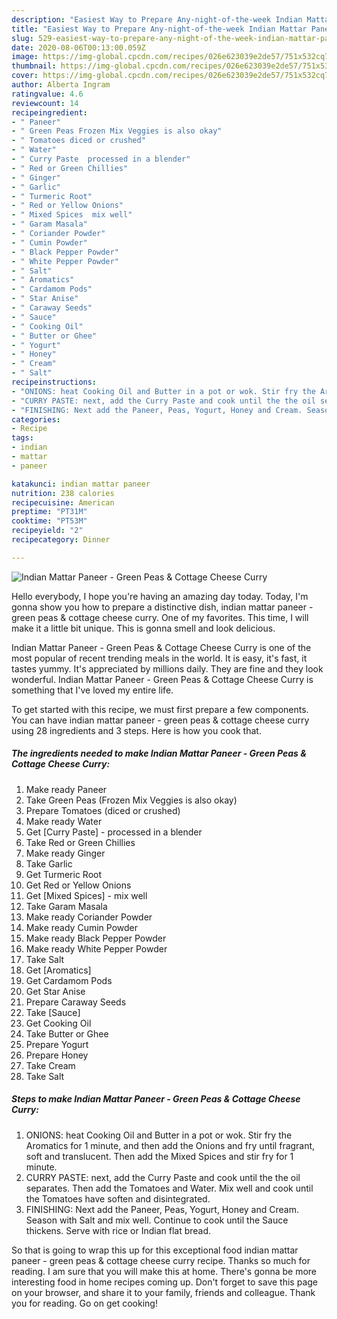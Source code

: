 ```yaml
---
description: "Easiest Way to Prepare Any-night-of-the-week Indian Mattar Paneer - Green Peas &amp;amp; Cottage Cheese Curry"
title: "Easiest Way to Prepare Any-night-of-the-week Indian Mattar Paneer - Green Peas &amp;amp; Cottage Cheese Curry"
slug: 529-easiest-way-to-prepare-any-night-of-the-week-indian-mattar-paneer-green-peas-and-amp-cottage-cheese-curry
date: 2020-08-06T00:13:00.059Z
image: https://img-global.cpcdn.com/recipes/026e623039e2de57/751x532cq70/indian-mattar-paneer-green-peas-cottage-cheese-curry-recipe-main-photo.jpg
thumbnail: https://img-global.cpcdn.com/recipes/026e623039e2de57/751x532cq70/indian-mattar-paneer-green-peas-cottage-cheese-curry-recipe-main-photo.jpg
cover: https://img-global.cpcdn.com/recipes/026e623039e2de57/751x532cq70/indian-mattar-paneer-green-peas-cottage-cheese-curry-recipe-main-photo.jpg
author: Alberta Ingram
ratingvalue: 4.6
reviewcount: 14
recipeingredient:
- " Paneer"
- " Green Peas Frozen Mix Veggies is also okay"
- " Tomatoes diced or crushed"
- " Water"
- " Curry Paste  processed in a blender"
- " Red or Green Chillies"
- " Ginger"
- " Garlic"
- " Turmeric Root"
- " Red or Yellow Onions"
- " Mixed Spices  mix well"
- " Garam Masala"
- " Coriander Powder"
- " Cumin Powder"
- " Black Pepper Powder"
- " White Pepper Powder"
- " Salt"
- " Aromatics"
- " Cardamom Pods"
- " Star Anise"
- " Caraway Seeds"
- " Sauce"
- " Cooking Oil"
- " Butter or Ghee"
- " Yogurt"
- " Honey"
- " Cream"
- " Salt"
recipeinstructions:
- "ONIONS: heat Cooking Oil and Butter in a pot or wok. Stir fry the Aromatics for 1 minute, and then add the Onions and fry until fragrant, soft and translucent. Then add the Mixed Spices and stir fry for 1 minute."
- "CURRY PASTE: next, add the Curry Paste and cook until the the oil separates. Then add the Tomatoes and Water. Mix well and cook until the Tomatoes have soften and disintegrated."
- "FINISHING: Next add the Paneer, Peas, Yogurt, Honey and Cream. Season with Salt and mix well. Continue to cook until the Sauce thickens. Serve with rice or Indian flat bread."
categories:
- Recipe
tags:
- indian
- mattar
- paneer

katakunci: indian mattar paneer 
nutrition: 238 calories
recipecuisine: American
preptime: "PT31M"
cooktime: "PT53M"
recipeyield: "2"
recipecategory: Dinner

---
```



![Indian Mattar Paneer - Green Peas &amp; Cottage Cheese Curry](https://img-global.cpcdn.com/recipes/026e623039e2de57/751x532cq70/indian-mattar-paneer-green-peas-cottage-cheese-curry-recipe-main-photo.jpg)

Hello everybody, I hope you're having an amazing day today. Today, I'm gonna show you how to prepare a distinctive dish, indian mattar paneer - green peas &amp; cottage cheese curry. One of my favorites. This time, I will make it a little bit unique. This is gonna smell and look delicious.

Indian Mattar Paneer - Green Peas &amp; Cottage Cheese Curry is one of the most popular of recent trending meals in the world. It is easy, it's fast, it tastes yummy. It's appreciated by millions daily. They are fine and they look wonderful. Indian Mattar Paneer - Green Peas &amp; Cottage Cheese Curry is something that I've loved my entire life.




To get started with this recipe, we must first prepare a few components. You can have indian mattar paneer - green peas &amp; cottage cheese curry using 28 ingredients and 3 steps. Here is how you cook that.

<!--inarticleads1-->

##### The ingredients needed to make Indian Mattar Paneer - Green Peas &amp; Cottage Cheese Curry:

1. Make ready  Paneer
1. Take  Green Peas (Frozen Mix Veggies is also okay)
1. Prepare  Tomatoes (diced or crushed)
1. Make ready  Water
1. Get  [Curry Paste] - processed in a blender
1. Take  Red or Green Chillies
1. Make ready  Ginger
1. Take  Garlic
1. Get  Turmeric Root
1. Get  Red or Yellow Onions
1. Get  [Mixed Spices] - mix well
1. Take  Garam Masala
1. Make ready  Coriander Powder
1. Make ready  Cumin Powder
1. Make ready  Black Pepper Powder
1. Make ready  White Pepper Powder
1. Take  Salt
1. Get  [Aromatics]
1. Get  Cardamom Pods
1. Get  Star Anise
1. Prepare  Caraway Seeds
1. Take  [Sauce]
1. Get  Cooking Oil
1. Take  Butter or Ghee
1. Prepare  Yogurt
1. Prepare  Honey
1. Take  Cream
1. Take  Salt




<!--inarticleads2-->

##### Steps to make Indian Mattar Paneer - Green Peas &amp; Cottage Cheese Curry:

1. ONIONS: heat Cooking Oil and Butter in a pot or wok. Stir fry the Aromatics for 1 minute, and then add the Onions and fry until fragrant, soft and translucent. Then add the Mixed Spices and stir fry for 1 minute.
1. CURRY PASTE: next, add the Curry Paste and cook until the the oil separates. Then add the Tomatoes and Water. Mix well and cook until the Tomatoes have soften and disintegrated.
1. FINISHING: Next add the Paneer, Peas, Yogurt, Honey and Cream. Season with Salt and mix well. Continue to cook until the Sauce thickens. Serve with rice or Indian flat bread.




So that is going to wrap this up for this exceptional food indian mattar paneer - green peas &amp; cottage cheese curry recipe. Thanks so much for reading. I am sure that you will make this at home. There's gonna be more interesting food in home recipes coming up. Don't forget to save this page on your browser, and share it to your family, friends and colleague. Thank you for reading. Go on get cooking!
